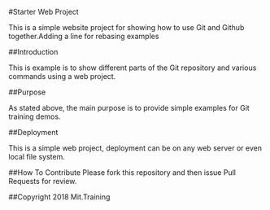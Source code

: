 #Starter Web Project

This is a simple website project for
showing how to use Git and Github together.Adding a line for rebasing examples


##Introduction

This is example is to show different parts
of the Git repository and various commands
using a web project.

##Purpose

As stated above, the main purpose is to
provide simple examples  for Git training
demos.

##Deployment

This is a simple web project, deployment
can be on any web server or even local
file system.

##How To Contribute
Please fork this repository and then issue Pull Requests for review.


##Copyright
2018 Mit.Training
